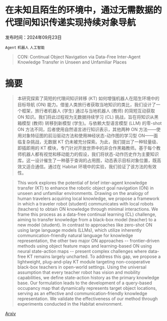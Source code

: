 # 在未知且陌生的环境中，通过无需数据的代理间知识传递实现持续对象导航

发布时间：2024年09月23日

`Agent` `机器人` `人工智能`

> CON: Continual Object Navigation via Data-Free Inter-Agent Knowledge Transfer in Unseen and Unfamiliar Places

# 摘要

> 本研究探索了简短的代理间知识转移 (KT) 如何增强机器人在陌生环境中的目标导航 (ON) 能力。借鉴人类旅行者获取当地知识的类比，我们设计了一个框架，旅行者机器人 (学生) 通过与当地机器人 (教师) 的简短互动获取 ON 知识。我们将此过程视为无数据持续学习 (CL) 挑战，旨在将知识从黑箱模型 (教师) 转移到新模型 (学生)。与依赖大型语言模型 (LLM) 的零-shot ON 方法不同，后者使用自然语言进行知识表示，其他两种 ON 方法——使用对象特征图的前沿驱动方法和使用神经状态-动作图的学习型 ON——面临复杂挑战，无数据 KT 仍未被充分探索。为此，我们提出了一种轻量级、即插即用的 KT 模块，专门针对开放世界中的非合作黑箱教师。基于每个教师机器人都有视觉和移动能力的假设，我们将状态-动作历史作为主要知识库。这一设计催生了一种基于查询的占用图，动态表示目标对象位置，既高效又适合通信。通过在 Habitat 环境中的实验，我们验证了该方法的有效性。

> This work explores the potential of brief inter-agent knowledge transfer (KT) to enhance the robotic object goal navigation (ON) in unseen and unfamiliar environments. Drawing on the analogy of human travelers acquiring local knowledge, we propose a framework in which a traveler robot (student) communicates with local robots (teachers) to obtain ON knowledge through minimal interactions. We frame this process as a data-free continual learning (CL) challenge, aiming to transfer knowledge from a black-box model (teacher) to a new model (student). In contrast to approaches like zero-shot ON using large language models (LLMs), which utilize inherently communication-friendly natural language for knowledge representation, the other two major ON approaches -- frontier-driven methods using object feature maps and learning-based ON using neural state-action maps -- present complex challenges where data-free KT remains largely uncharted. To address this gap, we propose a lightweight, plug-and-play KT module targeting non-cooperative black-box teachers in open-world settings. Using the universal assumption that every teacher robot has vision and mobility capabilities, we define state-action history as the primary knowledge base. Our formulation leads to the development of a query-based occupancy map that dynamically represents target object locations, serving as an effective and communication-friendly knowledge representation. We validate the effectiveness of our method through experiments conducted in the Habitat environment.

[Arxiv](https://arxiv.org/abs/2409.14899)
